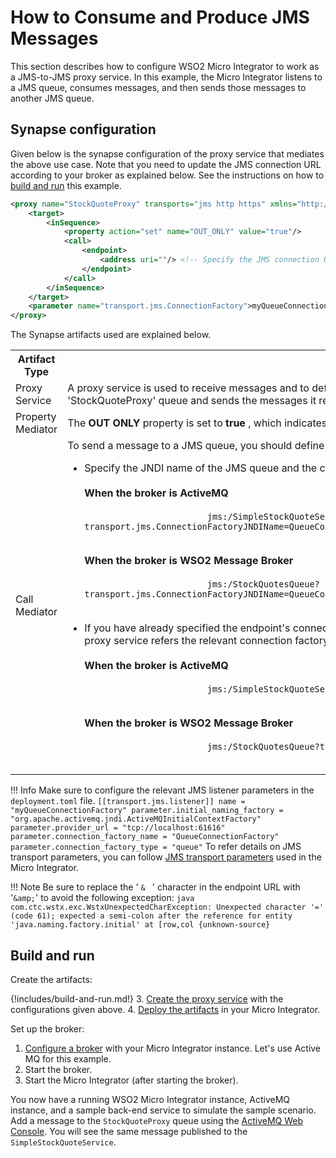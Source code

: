 # How to Consume and Produce JMS Messages

This section describes how to configure WSO2 Micro Integrator to work as a JMS-to-JMS proxy service. In this example, the Micro Integrator listens to a JMS queue, consumes messages, and then sends those messages to another JMS queue.

## Synapse configuration

Given below is the synapse configuration of the proxy service that mediates the above use case. Note that you need to update the JMS connection URL according to your broker as explained below. See the instructions on how to [build and run](#build-and-run) this example.

```xml
<proxy name="StockQuoteProxy" transports="jms http https" xmlns="http://ws.apache.org/ns/synapse">
    <target>
        <inSequence>
            <property action="set" name="OUT_ONLY" value="true"/>
            <call>
                <endpoint>
                    <address uri=""/> <!-- Specify the JMS connection URL here -->
                </endpoint>
            </call>
        </inSequence>
    </target>
    <parameter name="transport.jms.ConnectionFactory">myQueueConnectionFactory</parameter>
</proxy>
```

The Synapse artifacts used are explained below.

<table>
    <tr>
        <th>Artifact Type</th>
        <th>Description</th>
    </tr>
    <tr>
        <td>
            Proxy Service
        </td>
        <td>
            A proxy service is used to receive messages and to define the message flow. In the sample configuration above, the 'transports' property is set to 'jms', which allows the ESB to receive JMS messages. This proxy <b>StockQuoteProxy</b> listens to the 'StockQuoteProxy' queue and sends the messages it receives to another queue named 'SimpleStockQuoteService'
        </td>
    </tr>
    <tr>
        <td>Property Mediator</td>
        <td>
            The <b>OUT ONLY</b> property is set to <b>true</b> , which indicates that the message exchange is one-way. 
        </td>
    </tr>
    <tr>
        <td>Call Mediator</td>
        <td>
           To send a message to a JMS queue, you should define the JMS connection URL as the endpoint address (which should be invoked via the **Send** mediator). There are two ways to specify the endpoint URL: 
           <ul>
               <li>
                    Specify the JNDI name of the JMS queue and the connection factory parameters in the JMS connection URL as shown in the exampe below. Values of connection factory parameters depend on the type of the JMS broker. </br></br>
                    <b>When the broker is ActiveMQ</b></br>
                    <code>
                        jms:/SimpleStockQuoteService?transport.jms.ConnectionFactoryJNDIName=QueueConnectionFactory&java.naming.factory.initial=org.apache.activemq.jndi.ActiveMQInitialContextFactory&java.naming.provider.url=tcp://localhost:61616&transport.jms.DestinationType=queue
                    </code></br></br>
                    <b>When the broker is WSO2 Message Broker</b></br>
                    <code>
                        jms:/StockQuotesQueue?transport.jms.ConnectionFactoryJNDIName=QueueConnectionFactory&amp;java.naming.factory.initial=org.wso2.andes.jndi.PropertiesFileInitialContextFactory&amp;java.naming.provider.url=conf/jndi.properties&transport.jms.DestinationType=queue
                    </code>
               </li></br>
               <li>
                    If you have already specified the endpoint's connection factory parameters (for the JMS sender configuration) in the deployment.toml file, the connection URL in the proxy service should be as shown below. In this example, the endpoint URL of the proxy service refers the relevant connection factory in the deployment.toml file: </br></br>
                    <b>When the broker is ActiveMQ</b></br>
                    <code>
                        jms:/SimpleStockQuoteService?transport.jms.ConnectionFactory=QueueConnectionFactory
                    </code></br></br>
                    <b>When the broker is WSO2 Message Broker</b></br>
                    <code>
                        jms:/StockQuotesQueue?transport.jms.ConnectionFactory=QueueConnectionFactory
                    </code>
               </li>
           </ul>
        </td>
    </tr>
</table>

!!! Info
    Make sure to configure the relevant JMS listener parameters in the `deployment.toml` file.
    ```
    [[transport.jms.listener]]
    name = "myQueueConnectionFactory"
    parameter.initial_naming_factory = "org.apache.activemq.jndi.ActiveMQInitialContextFactory"
    parameter.provider_url = "tcp://localhost:61616"
    parameter.connection_factory_name = "QueueConnectionFactory"
    parameter.connection_factory_type = "queue"
    ```
    To refer details on JMS transport parameters, you can follow [JMS transport parameters]({{base_path}}/reference/synapse-properties/transport-parameters/jms-transport-parameters) used in the Micro Integrator.

!!! Note
    Be sure to replace the ' `& ` ' character in the endpoint URL with '`&amp;`' to avoid the following exception:
    ```java
    com.ctc.wstx.exc.WstxUnexpectedCharException: Unexpected character '=' (code 61); expected a semi-colon after the reference for entity 'java.naming.factory.initial' at [row,col {unknown-source}
    ``` 

## Build and run

Create the artifacts:

{!includes/build-and-run.md!}
3. [Create the proxy service]({{base_path}}/develop/creating-artifacts/creating-a-proxy-service) with the configurations given above.
4. [Deploy the artifacts]({{base_path}}/develop/deploy-artifacts) in your Micro Integrator.

Set up the broker:

1.  [Configure a broker]({{base_path}}/install-and-setup/setup/transport-configurations/configuring-transports/#configuring-the-jms-transport) with your Micro Integrator instance. Let's use Active MQ for this example.
2.  Start the broker.
3.  Start the Micro Integrator (after starting the broker).

You now have a running WSO2 Micro Integrator instance, ActiveMQ instance, and a sample back-end service to simulate the sample scenario.
Add a message to the `StockQuoteProxy` queue using the [ActiveMQ Web Console](https://activemq.apache.org/web-console.html). You will see the same message published to the `SimpleStockQuoteService`.
